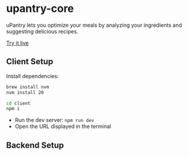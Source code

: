 # upantry-core

uPantry lets you optimize your meals by analyzing your ingredients and suggesting delicious recipes.

[Try it live](https://upantry-fe-2f2tbvh6qq-ue.a.run.app/)

## Client Setup

Install dependencies:

```sh
brew install nvm
nvm install 20

cd client
npm i
```

- Run the dev server: `npm run dev`
- Open the URL displayed in the terminal

## Backend Setup
